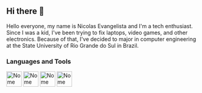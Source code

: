 ## Hi there 👋
Hello everyone, my name is Nicolas Evangelista and I'm a tech enthusiast. Since I was a kid, I've been trying to fix laptops, video games, and other electronics. Because of that, I've decided to major in computer engineering at the State University of Rio Grande do Sul in Brazil.
### Languages and Tools
<img src="https://cdn.jsdelivr.net/gh/devicons/devicon@latest/icons/java/java-original.svg" alt="Nome da Ferramenta 1" width="40" height="40"/>
<img src="URL_DO_ICONE_2" alt="Nome da Ferramenta 2" width="40" height="40"/>
<img src="URL_DO_ICONE_3" alt="Nome da Ferramenta 3" width="40" height="40"/>
<img src="URL_DO_ICONE_4" alt="Nome da Ferramenta 4" width="40" height="40"/>
<!--
**nickevangelista/nickevangelista** is a ✨ _special_ ✨ repository because its `README.md` (this file) appears on your GitHub profile.

Here are some ideas to get you started:

- 🔭 I’m currently working on ...
- 🌱 I’m currently learning ...
- 👯 I’m looking to collaborate on ...
- 🤔 I’m looking for help with ...
- 💬 Ask me about ...
- 📫 How to reach me: ...
- 😄 Pronouns: ...
- ⚡ Fun fact: ...
-->
